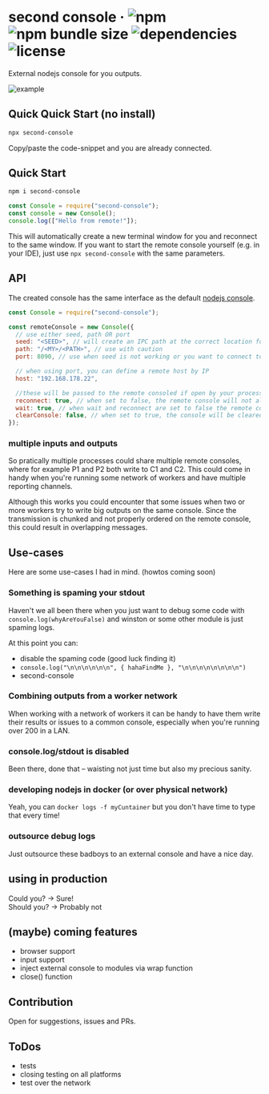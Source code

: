 # second console &middot; ![npm](https://img.shields.io/npm/v/second-console) ![npm bundle size](https://img.shields.io/bundlephobia/min/second-console) ![dependencies](https://img.shields.io/badge/dependencies-none!-red) ![license](https://img.shields.io/npm/l/second-console)

<!-- ![jsDelivr hits (npm)](https://img.shields.io/jsdelivr/npm/hd/second-console) -->

External nodejs console for you outputs.

![example](https://user-images.githubusercontent.com/44928856/174538853-8af9d728-0f21-4b9f-af1a-a5ce9a5875d0.png)

## Quick Quick Start (no install)

```sh
npx second-console
```

Copy/paste the code-snippet and you are already connected.

## Quick Start

```sh
npm i second-console
```

```js
const Console = require("second-console");
const console = new Console();
console.log(["Hello from remote!"]);
```

This will automatically create a new terminal window for you and reconnect to the same window.
If you want to start the remote console yourself (e.g. in your IDE), just use `npx second-console` with the same parameters.

## API

The created console has the same interface as the default [nodejs console](https://nodejs.org/dist/latest/docs/api/console.html).

```js
const Console = require("second-console");

const remoteConsole = new Console({
  // use either seed, path OR port
  seed: "<SEED>", // will create an IPC path at the correct location for you – recommended
  path: "/<MY>/<PATH>", // use with caution
  port: 8090, // use when seed is not working or you want to connect to a remote host

  // when using port, you can define a remote host by IP
  host: "192.168.178.22",

  //these will be passed to the remote consoled if open by your process
  reconnect: true, // when set to false, the remote console will not allow reconnections
  wait: true, // when wait and reconnect are set to false the remote console will terminate with you process
  clearConsole: false, // when set to true, the console will be cleared after every reconnect
});
```

### multiple inputs and outputs

So pratically multiple processes could share multiple remote consoles, where for example P1 and P2 both write to C1 and C2.
This could come in handy when you're running some network of workers and have multiple reporting channels.

Although this works you could encounter that some issues when two or more workers try to write big outputs on the same console.
Since the transmission is chunked and not properly ordered on the remote console, this could result in overlapping messages.

## Use-cases

Here are some use-cases I had in mind. (howtos coming soon)

### Something is spaming your stdout

Haven't we all been there when you just want to debug some code with `console.log(whyAreYouFalse)` and winston or some other module is just spaming logs.

At this point you can:

- disable the spaming code (good luck finding it)
- `console.log("\n\n\n\n\n\n", { hahaFindMe }, "\n\n\n\n\n\n\n\n")`
- second-console

### Combining outputs from a worker network

When working with a network of workers it can be handy to have them write their results or issues to a common console, especially when you're running over 200 in a LAN.

### console.log/stdout is disabled

Been there, done that – waisting not just time but also my precious sanity.

### developing nodejs in docker (or over physical network)

Yeah, you can `docker logs -f myCuntainer` but you don't have time to type that every time!

### outsource debug logs

Just outsource these badboys to an external console and have a nice day.

## using in production

Could you? -> Sure! <br>
Should you? -> Probably not

## (maybe) coming features

- browser support
- input support
- inject external console to modules via wrap function
- close() function

## Contribution

Open for suggestions, issues and PRs.

## ToDos

- tests
- closing testing on all platforms
- test over the network

